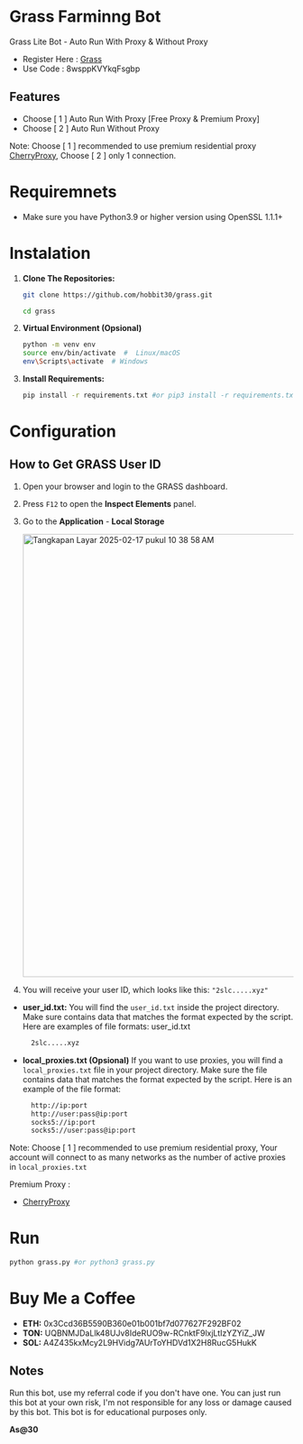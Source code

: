 # Grass Farminng Bot
Grass Lite Bot - Auto Run With Proxy &amp; Without Proxy

- Register Here : [Grass](https://app.getgrass.io/register/?referralCode=8wsppKVYkqFsgbp)
- Use Code : 8wsppKVYkqFsgbp

## Features

  - Choose [ 1 ] Auto Run With Proxy [Free Proxy & Premium Proxy]
  - Choose [ 2 ] Auto Run Without Proxy
    
Note: Choose [ 1 ] recommended to use premium residential proxy [CherryProxy](https://center.cherryproxy.com/Login/Register?invite=5c5d999f), 
      Choose [ 2 ] only 1 connection.
   
# Requiremnets

- Make sure you have Python3.9 or higher version using OpenSSL 1.1.1+

# Instalation

1. **Clone The Repositories:**
   ```bash
   git clone https://github.com/hobbit30/grass.git
   ```
   ```bash
   cd grass
   ```

2. **Virtual Environment (Opsional)**
   ```bash
   python -m venv env
   source env/bin/activate  #  Linux/macOS
   env\Scripts\activate  # Windows
   ```

3. **Install Requirements:**
   ```bash
   pip install -r requirements.txt #or pip3 install -r requirements.txt
   ```

# Configuration

## How to Get GRASS User ID

1. Open your browser and login to the GRASS dashboard.
2. Press `F12` to open the **Inspect Elements** panel.
3. Go to the **Application** - **Local Storage**

   <img width="786" alt="Tangkapan Layar 2025-02-17 pukul 10 38 58 AM" src="https://github.com/user-attachments/assets/7d123279-74d9-4627-8936-e012a02f86d0" />


4. You will receive your user ID, which looks like this: `"2slc.....xyz"`

- **user_id.txt:** You will find the `user_id.txt` inside the project directory. Make sure contains data that matches the format expected by the script. Here are examples of file formats:
  user_id.txt
  ```bash
    2slc.....xyz
  ```

- **local_proxies.txt (Opsional)** If you want to use proxies, you will find a `local_proxies.txt` file in your project directory. Make sure the file contains data that matches the format expected by the script. Here is an example of the file format:
  ```bash
    http://ip:port
    http://user:pass@ip:port
    socks5://ip:port
    socks5://user:pass@ip:port
  ```
Note: Choose [ 1 ] recommended to use premium residential proxy, Your account will connect to as many networks as the number of active proxies in `local_proxies.txt`

Premium Proxy : 
  - [CherryProxy](https://center.cherryproxy.com/Login/Register?invite=5c5d999f)

    
# Run

```bash
python grass.py #or python3 grass.py
```

# Buy Me a Coffee

- **ETH:** 0x3Ccd36B5590B360e01b001bf7d077627F292BF02
- **TON:** UQBNMJDaLlk48UJv8IdeRUO9w-RCnktF9lxjLtIzYZYiZ_JW
- **SOL:** A4Z435kxMcy2L9HVidg7AUrToYHDVd1X2H8RucG5HukK

## Notes
Run this bot, use my referral code if you don't have one.
You can just run this bot at your own risk, I'm not responsible for any loss or damage caused by this bot.
This bot is for educational purposes only.

**As@30**

